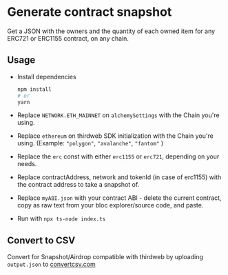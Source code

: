 # Generate contract snapshot

Get a JSON with the owners and the quantity of each owned item for any ERC721 or ERC1155 contract, on any chain.

## Usage

- Install dependencies
  
  ```bash
  npm install
  # or
  yarn
  ```

- Replace `NETWORK.ETH_MAINNET` on `alchemySettings` with the Chain you're using.
- Replace `ethereum` on thirdweb SDK initialization with the Chain you're using. (Example: `"polygon"`, `"avalanche"`, `"fantom"` )
- Replace the `erc` const with either `erc1155` or `erc721`, depending on your needs.
- Replace contractAddress, network and tokenId (in case of erc1155) with the contract address to take a snapshot of.
- Replace `myABI.json` with your contract ABI - delete the current contract, copy as raw text from your bloc explorer/source code, and paste.
- Run with `npx ts-node index.ts`


## Convert to CSV

Convert for Snapshot/Airdrop compatible with thirdweb by uploading `output.json` to [convertcsv.com](https://www.convertcsv.com/json-to-csv.htm)
